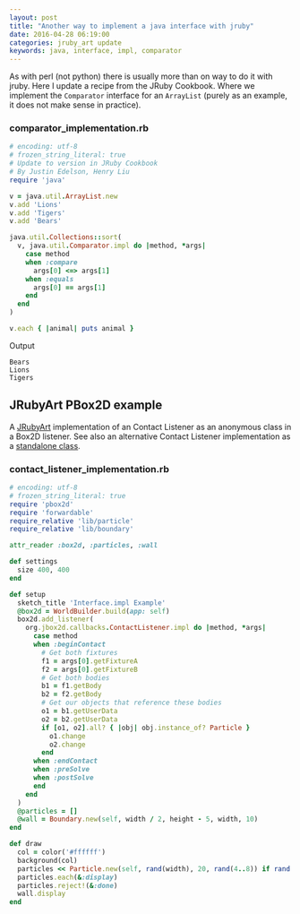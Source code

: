 ```yaml
---
layout: post
title: "Another way to implement a java interface with jruby"
date: 2016-04-28 06:19:00
categories: jruby_art update
keywords: java, interface, impl, comparator
---
```


As with perl (not python) there is usually more than on way to do it with jruby.  Here I update a recipe from the JRuby Cookbook. Where we implement the `Comparator` interface for an `ArrayList` (purely as an example, it does not make sense in practice).

### comparator_implementation.rb ###

```ruby
# encoding: utf-8
# frozen_string_literal: true
# Update to version in JRuby Cookbook
# By Justin Edelson, Henry Liu
require 'java'

v = java.util.ArrayList.new
v.add 'Lions'
v.add 'Tigers'
v.add 'Bears'

java.util.Collections::sort(
  v, java.util.Comparator.impl do |method, *args|
    case method
    when :compare
      args[0] <=> args[1]
    when :equals
      args[0] == args[1]
    end
  end
)

v.each { |animal| puts animal }
```

Output
```
Bears
Lions
Tigers
```

## JRubyArt PBox2D example ##

A [JRubyArt][jruby_art] implementation of an Contact Listener as an anonymous class in a Box2D listener. See also an alternative Contact Listener implementation as a [standalone class][].

### contact_listener_implementation.rb ###

```ruby
# encoding: utf-8
# frozen_string_literal: true
require 'pbox2d'
require 'forwardable'
require_relative 'lib/particle'
require_relative 'lib/boundary'

attr_reader :box2d, :particles, :wall

def settings
  size 400, 400
end

def setup
  sketch_title 'Interface.impl Example'
  @box2d = WorldBuilder.build(app: self)
  box2d.add_listener(
    org.jbox2d.callbacks.ContactListener.impl do |method, *args|
      case method
      when :beginContact
        # Get both fixtures
        f1 = args[0].getFixtureA
        f2 = args[0].getFixtureB
        # Get both bodies
        b1 = f1.getBody
        b2 = f2.getBody
        # Get our objects that reference these bodies
        o1 = b1.getUserData
        o2 = b2.getUserData
        if [o1, o2].all? { |obj| obj.instance_of? Particle }
          o1.change
          o2.change
        end
      when :endContact
      when :preSolve
      when :postSolve
      end
    end
  )
  @particles = []
  @wall = Boundary.new(self, width / 2, height - 5, width, 10)
end

def draw
  col = color('#ffffff')
  background(col)
  particles << Particle.new(self, rand(width), 20, rand(4..8)) if rand < 0.1
  particles.each(&:display)
  particles.reject!(&:done)
  wall.display
end
```

[standalone class]:https://github.com/ruby-processing/jbox2d/blob/master/examples/test_contact/lib/custom_listener.rb
[jruby_art]:https://ruby-processing.github.io/index.html
